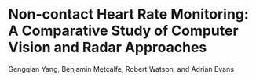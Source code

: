 # Non-contact Heart Rate Monitoring: A Comparative Study of Computer Vision and Radar Approaches
Gengqian Yang, Benjamin Metcalfe, Robert Watson, and Adrian Evans
